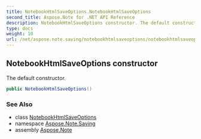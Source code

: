 ```yaml
---
title: NotebookHtmlSaveOptions.NotebookHtmlSaveOptions
second_title: Aspose.Note for .NET API Reference
description: NotebookHtmlSaveOptions constructor. The default constructor
type: docs
weight: 10
url: /net/aspose.note.saving/notebookhtmlsaveoptions/notebookhtmlsaveoptions/
---
```

## NotebookHtmlSaveOptions constructor

The default constructor.

```csharp
public NotebookHtmlSaveOptions()
```

### See Also

* class [NotebookHtmlSaveOptions](../)
* namespace [Aspose.Note.Saving](../../notebookhtmlsaveoptions/)
* assembly [Aspose.Note](../../../)


